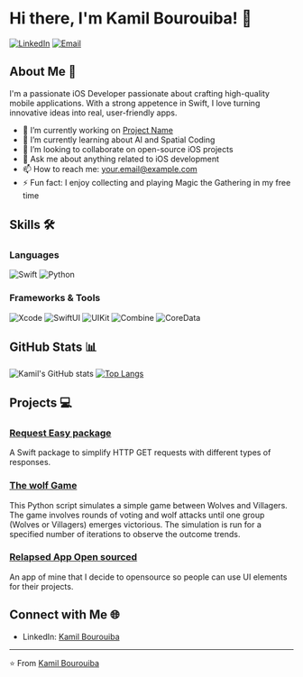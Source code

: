 # Hi there, I'm Kamil Bourouiba! 👋

[![LinkedIn](https://img.shields.io/badge/LinkedIn-000000?style=for-the-badge&logo=linkedin&logoColor=0A66C2)]([https://www.linkedin.com/in/yourlinkedinprofile](https://www.linkedin.com/in/kamil-bourouiba/))
[![Email](https://img.shields.io/badge/Email-000000?style=for-the-badge&logo=gmail&logoColor=EA4335)](mailto:kbourouiba@icloud.com)

## About Me 🚀

I'm a passionate iOS Developer passionate about crafting high-quality mobile applications. With a strong appetence in Swift, I love turning innovative ideas into real, user-friendly apps.

- 🔭 I’m currently working on [Project Name]([https://github.com/yourgithubusername/yourproject](https://github.com/KamilBourouiba/RequestEasy))
- 🌱 I’m currently learning about AI and Spatial Coding
- 👯 I’m looking to collaborate on open-source iOS projects
- 💬 Ask me about anything related to iOS development
- 📫 How to reach me: [your.email@example.com](mailto:kbourouiba@icloud.com)
- ⚡ Fun fact: I enjoy collecting and playing Magic the Gathering in my free time

## Skills 🛠️

### Languages
![Swift](https://img.shields.io/badge/Swift-FA7343?style=for-the-badge&logo=swift&logoColor=white)
![Python](https://img.shields.io/badge/Python-3776AB?style=for-the-badge&logo=python&logoColor=white)

### Frameworks & Tools
![Xcode](https://img.shields.io/badge/Xcode-1575F9?style=for-the-badge&logo=xcode&logoColor=white)
![SwiftUI](https://img.shields.io/badge/SwiftUI-000000?style=for-the-badge&logo=swift&logoColor=white)
![UIKit](https://img.shields.io/badge/UIKit-2396F3?style=for-the-badge&logo=uikit&logoColor=white)
![Combine](https://img.shields.io/badge/Combine-000000?style=for-the-badge&logo=apple&logoColor=white)
![CoreData](https://img.shields.io/badge/CoreData-1575F9?style=for-the-badge&logo=apple&logoColor=white)

## GitHub Stats 📊

![Kamil's GitHub stats](https://github-readme-stats.vercel.app/api?username=yourgithubusername&show_icons=true&theme=radical)
[![Top Langs](https://github-readme-stats.vercel.app/api/top-langs/?username=yourgithubusername&layout=compact&theme=radical)](https://github.com/anuraghazra/github-readme-stats)

## Projects 💻

### [Request Easy package]([https://github.com/yourgithubusername/project1](https://github.com/KamilBourouiba/RequestEasy))
A Swift package to simplify HTTP GET requests with different types of responses.

### [The wolf Game]([https://github.com/yourgithubusername/project2](https://github.com/KamilBourouiba/wolf_game))
This Python script simulates a simple game between Wolves and Villagers. The game involves rounds of voting and wolf attacks until one group (Wolves or Villagers) emerges victorious. The simulation is run for a specified number of iterations to observe the outcome trends.

### [Relapsed App Open sourced]([https://github.com/yourgithubusername/project3](https://github.com/KamilBourouiba/Relapsed-OpenSourced))
An app of mine that I decide to opensource so people can use UI elements for their projects.

## Connect with Me 🌐

- LinkedIn: [Kamil Bourouiba]([https://www.linkedin.com/in/yourlinkedinprofile](https://www.linkedin.com/in/kamil-bourouiba/))

---

⭐️ From [Kamil Bourouiba]([https://github.com/yourgithubusername](https://github.com/KamilBourouiba/))
